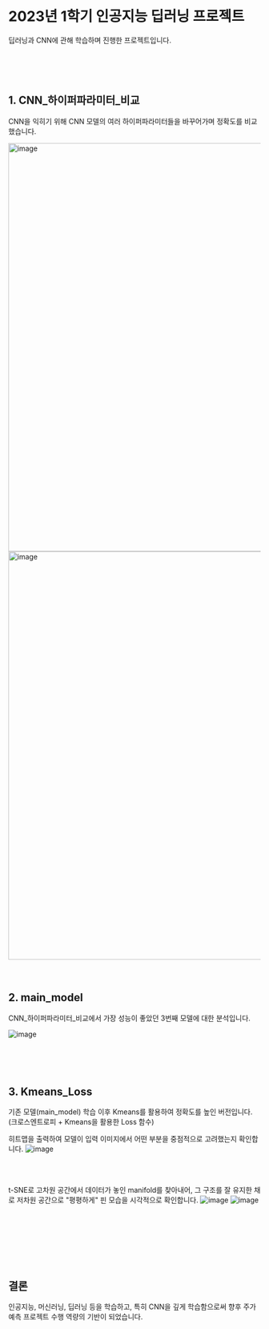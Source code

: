 # 2023년 1학기 인공지능 딥러닝 프로젝트

딥러닝과 CNN에 관해 학습하며 진행한 프로젝트입니다.

<br>
<br>
<br>

## 1. CNN_하이퍼파라미터_비교

CNN을 익히기 위해 CNN 모델의 여러 하이퍼파라미터들을 바꾸어가며 정확도를 비교했습니다.

<img width="815" alt="image" src="https://github.com/user-attachments/assets/dfe9b5a4-59f2-4f30-8e21-b58372606d1d">
<img width="815" alt="image" src="https://github.com/user-attachments/assets/636aa106-d551-4a0b-9a09-238c93047d36">

<br>
<br>
<br>

## 2. main_model

CNN_하이퍼파라미터_비교에서 가장 성능이 좋았던 3번째 모델에 대한 분석입니다.

![image](https://github.com/user-attachments/assets/0d842f8a-a0bd-4288-b3b7-f86ff868c049)


<br>
<br>
<br>

## 3. Kmeans_Loss

기존 모델(main_model) 학습 이후 Kmeans를 활용하여 정확도를 높인 버전입니다. (크로스엔트로피 + Kmeans을 활용한 Loss 함수)

히트맵을 출력하여 모델이 입력 이미지에서 어떤 부분을 중점적으로 고려했는지 확인합니다.
![image](https://github.com/user-attachments/assets/026fbd90-0c5d-4eba-88b4-ad9f6732be80)

<br>
<br>

t-SNE로 고차원 공간에서 데이터가 놓인 manifold를 찾아내어, 그 구조를 잘 유지한 채로 저차원 공간으로 "평평하게" 핀 모습을 시각적으로 확인합니다.
![image](https://github.com/user-attachments/assets/6a0ce4d9-53cf-4c94-8eb3-747136eb88be)
![image](https://github.com/user-attachments/assets/fdec8083-79a6-43ce-ac22-3c6f2157f2b6)

<br>
<br>
<br>
<br>
<br>
<br>

## 결론

인공지능, 머신러닝, 딥러닝 등을 학습하고, 특히 CNN을 깊게 학습함으로써 향후 주가 예측 프로젝트 수행 역량의 기반이 되었습니다.
